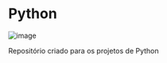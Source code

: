 # Python

![image](https://github.com/user-attachments/assets/06f94c6e-af8d-4bfe-a5dc-1c6c6d47090f)

Repositório criado para os projetos de Python
